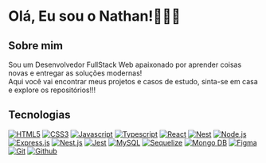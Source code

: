 
# Olá, Eu sou o Nathan!👋🏼😎

## Sobre mim
Sou um Desenvolvedor FullStack Web apaixonado por aprender coisas novas e entregar as soluções modernas! <br> Aqui você vai encontrar meus projetos e casos de estudo, sinta-se em casa e explore os repositórios!!!

## Tecnologias
[![HTML5](https://skillicons.dev/icons?i=html)]()
[![CSS3](https://skillicons.dev/icons?i=css)]()
[![Javascript](https://skillicons.dev/icons?i=js)]()
[![Typescript](https://skillicons.dev/icons?i=ts)]()
[![React](https://skillicons.dev/icons?i=react)]()
[![Nest](https://skillicons.dev/icons?i=nextjs)]()
[![Node.js](https://skillicons.dev/icons?i=nodejs)]() 
[![Express.js](https://skillicons.dev/icons?i=express)]()
[![Nest.js](https://skillicons.dev/icons?i=nest)]()
[![Jest](https://skillicons.dev/icons?i=jest)]()
[![MySQL](https://skillicons.dev/icons?i=mysql)]()
[![Sequelize](https://skillicons.dev/icons?i=sequelize)]()
[![Mongo DB](https://skillicons.dev/icons?i=mongodb)]()
[![Figma](https://skillicons.dev/icons?i=figma)]()
[![Git](https://skillicons.dev/icons?i=git)]()
[![Github](https://skillicons.dev/icons?i=github)]()
